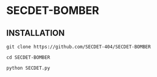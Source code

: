 # SECDET-BOMBER

## INSTALLATION

`git clone https://github.com/SECDET-404/SECDET-BOMBER`

`cd SECDET-BOMBER`

`python SECDET.py`
